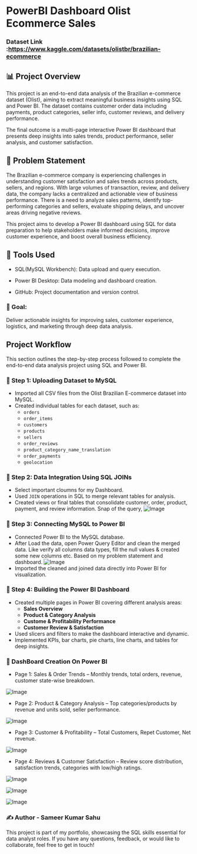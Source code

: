 # PowerBI Dashboard Olist Ecommerce Sales

### Dataset Link :https://www.kaggle.com/datasets/olistbr/brazilian-ecommerce

## 📊 Project Overview

This project is an end-to-end data analysis of the Brazilian e-commerce dataset (Olist), aiming to extract meaningful business insights using SQL and Power BI. The dataset contains customer order data including payments, product categories, seller info, customer reviews, and delivery performance.

The final outcome is a multi-page interactive Power BI dashboard that presents deep insights into sales trends, product performance, seller analysis, and customer satisfaction.

## 📌 Problem Statement

The Brazilian e-commerce company is experiencing challenges in understanding customer satisfaction and sales trends across products, sellers, and regions. With large volumes of transaction, review, and delivery data, the company lacks a centralized and actionable view of business performance. There is a need to analyze sales patterns, identify top-performing categories and sellers, evaluate shipping delays, and uncover areas driving negative reviews.

This project aims to develop a Power BI dashboard using SQL for data preparation to help stakeholders make informed decisions, improve customer experience, and boost overall business efficiency.

## 📁 Tools Used

- SQL(MySQL Workbench): Data upload and query execution.

- Power BI Desktop: Data modeling and dashboard creation.

- GitHub: Project documentation and version control.

### 🎯 Goal:
Deliver actionable insights for improving sales, customer experience, logistics, and marketing through deep data analysis.

## Project Workflow

This section outlines the step-by-step process followed to complete the end-to-end data analysis project using SQL and Power BI.

### 🔹 Step 1: Uploading Dataset to MySQL
- Imported all CSV files from the Olist Brazilian E-commerce dataset into MySQL.
- Created individual tables for each dataset, such as:
  - `orders`
  - `order_items`
  - `customers`
  - `products`
  - `sellers`
  - `order_reviews`
  - `product_category_name_translation`
  - `order_payments`
  - `geolocation`

### 🔹 Step 2: Data Integration Using SQL JOINs
- Select important cloumns for my Dashboard.
- Used `JOIN` operations in SQL to merge relevant tables for analysis.
- Created views or final tables that consolidate customer, order, product, payment, and review information.
  Snap of the query,
 ![Image](https://github.com/user-attachments/assets/55056fe5-0979-4b6b-af3a-6b19c84ac8d3)

### 🔹 Step 3: Connecting MySQL to Power BI
- Connected Power BI to the MySQL database.
- After Load the data, open Power Query Editor and clean the merged data. Like verify all columns data types, fill the null values & created some new columns etc. Based on my problem statement and dashboard.
![Image](https://github.com/user-attachments/assets/e798cf34-2c13-4275-b062-e8610cd6b269)
- Imported the cleaned and joined data directly into Power BI for visualization.

### 🔹 Step 4: Building the Power BI Dashboard
- Created multiple pages in Power BI covering different analysis areas:
  - **Sales Overview**
  - **Product & Category Analysis**
  - **Custome & Profitability Performance**
  - **Customer Review & Satisfaction**
- Used slicers and filters to make the dashboard interactive and dynamic.
- Implemented KPIs, bar charts, pie charts, line charts, and tables for deep insights.

### 🔹 DashBoard Creation On Power BI
- Page 1: Sales & Order Trends – Monthly trends, total orders, revenue, customer state-wise breakdown.

![Image](https://github.com/user-attachments/assets/f064bd36-89f1-4cb0-881c-4f21da7b26d8)

- Page 2: Product & Category Analysis – Top categories/products by revenue and units sold, seller performance.

![Image](https://github.com/user-attachments/assets/0d670d75-a838-40f3-a4a2-e8a4a8143b3a)

- Page 3: Customer & Profitability – Total Customers, Repet Customer, Net revenue.

![Image](https://github.com/user-attachments/assets/749a31c2-8b70-42be-bd2d-efcf55bef3bd)

- Page 4: Reviews & Customer Satisfaction – Review score distribution, satisfaction trends, categories with low/high ratings.

![Image](https://github.com/user-attachments/assets/4ca7bddb-4a9a-481c-a6b5-2602ec19c6cc)

![Image](https://github.com/user-attachments/assets/70da8c7f-0736-4fde-be5d-261331d9f119)

![Image](https://github.com/user-attachments/assets/cba60ea4-1341-4ac2-a573-62ae9efdfe2a)

### ✍️ Author - Sameer Kumar Sahu

This project is part of my portfolio, showcasing the SQL skills essential for data analyst roles. If you have any questions, feedback, or would like to collaborate, feel free to get in touch!







